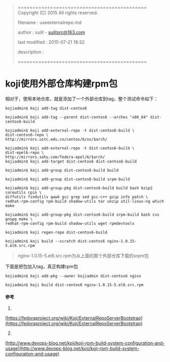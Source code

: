 > ============================================
>   Copyright (C) 2015 All rights reserved.
>
>   filename : useexternalrepo.md
>
>   author : sulit - sulitsrc@163.com
>
>   last modified : 2015-07-21 18:32
>
>   description :
>
> ============================================

koji使用外部仓库构建rpm包
===

相对于，使用本地仓库，就是添加了一个外部仓库到tag，整个测试命令如下：

```
kojiadmin$ koji add-tag dist-centos6

kojiadmin$ koji add-tag --parent dist-centos6 --arches "x86_64" dist-centos6-build

kojiadmin$ koji add-external-repo -t dist-centos6-build \
dist-centos6-repo \
http://mirrors.ustc.edu.cn/centos/6/os/$arch/

kojiadmin$ koji add-external-repo -t dist-centos6-build \
dist-epel6-repo \
http://mirrors.sohu.com/fedora-epel/6/$arch/
kojiadmin$ koji add-target dist-centos6 dist-centos6-build

kojiadmin$ koji add-group dist-centos6-build build

kojiadmin$ koji add-group dist-centos6-build srpm-build

kojiadmin$ koji add-group-pkg dist-centos6-build build bash bzip2 coreutils cpio \
diffutils findutils gawk gcc grep sed gcc-c++ gzip info patch \
redhat-rpm-config rpm-build shadow-utils tar unzip util-linux-ng which make

kojiadmin$ koji add-group-pkg dist-centos6-build srpm-build bash cvs gnupg make \
redhat-rpm-config rpm-build shadow-utils wget rpmdevtools

kojiadmin$ koji regen-repo dist-centos6-build

kojiadmin$ koji build --scratch dist-centos6 nginx-1.0.15-5.el6.src.rpm
```

> nginx-1.0.15-5.el6.src.rpm为从上面的那个外部仓库下载的srpm包

下面是把包加入tag，真正构建rpm包

```
kojiadmin$ koji add-pkg --owner kojiadmin dist-centos6 nginx

kojiadmin$ koji build dist-centos6 nginx-1.0.15-5.el6.src.rpm
```

#### 参考

1.
[https://fedoraproject.org/wiki/Koji/ExternalRepoServerBootstrap](https://fedoraproject.org/wiki/Koji/ExternalRepoServerBootstrap)

2.
[http://www.devops-blog.net/koji/koji-rpm-build-system-configuration-and-usage](http://www.devops-blog.net/koji/koji-rpm-build-system-configuration-and-usage)
